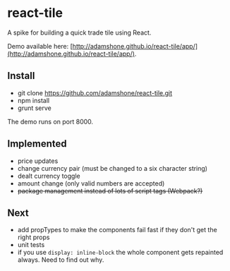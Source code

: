react-tile
==========

A spike for building a quick trade tile using React.

Demo available here: [http://adamshone.github.io/react-tile/app/](http://adamshone.github.io/react-tile/app/).

Install
-------

 * git clone https://github.com/adamshone/react-tile.git 
 * npm install
 * grunt serve

 The demo runs on port 8000.

Implemented
-----------

 * price updates
 * change currency pair (must be changed to a six character string)
 * dealt currency toggle
 * amount change (only valid numbers are accepted)
 * ~~package management instead of lots of script tags (Webpack?)~~

Next
----

 * add propTypes to make the components fail fast if they don't get the right props
 * unit tests
 * if you use `display: inline-block` the whole component gets repainted always. Need to find out why.
